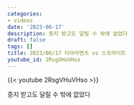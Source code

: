 ```yaml
---
categories:
- videos
date: '2023-06-17'
description: 증지 받고도 달릴 수 밖에 없었다
draft: false
tags: []
title: 2023/06/17 티아라멘츠 vs 스프라이트
youtube_id: 2RsgVHuVHso
---
```



{{< youtube 2RsgVHuVHso >}}

증지 받고도 달릴 수 밖에 없었다